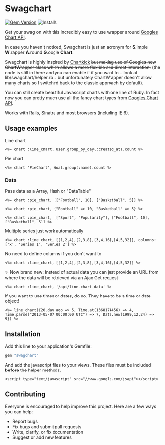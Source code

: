 # Swagchart

[![Gem Version](https://badge.fury.io/rb/swagchart.svg)](http://badge.fury.io/rb/swagchart) ![Installs](http://img.shields.io/gem/dt/swagchart.svg)

Get your swag on with this incredibly easy to use wrapper around [Googles Chart API](https://developers.google.com/chart/).

In case you haven't noticed, Swagchart is just an acronym for **S**.imple **W**.rapper **A**.round **G**.oogle **Chart**.

Swagchart is highly inspired by [Chartkick](https://github.com/ankane/chartkick) ~~but making use of Googles new ChartWrapper class which allows a more flexible and direct interaction.~~ (the code is still in there and you can enable it if you want to .. look at lib/swagchart/helper.rb .. but unfortunately ChartWrapper doesn't allow many charts so I switched back to the classic approach by default).

You can still create beautiful Javascript charts with one line of Ruby. In fact now you can pretty much use all the fancy chart types from [Googles Chart API](https://developers.google.com/chart/interactive/docs/gallery).

Works with Rails, Sinatra and most browsers (including IE 6).

## Usage examples

Line chart

```erb
<%= chart :line_chart, User.group_by_day(:created_at).count %>
```

Pie chart

```erb
<%= chart 'PieChart', Goal.group(:name).count %>
```

### Data

Pass data as a Array, Hash or "DataTable"

```erb
<%= chart :pie_chart, [["Football", 10], ["Basketball", 5]] %>
```

```erb
<%= chart :pie_chart, {"Football" => 10, "Basketball" => 5} %>
```

```erb
<%= chart :pie_chart, [["Sport", "Popularity"], ["Football", 10], ["Basketball", 5]] %>
```

Multiple series just work automatically

```erb
<%= chart :line_chart, [[1,2,4],[2,3,8],[3,4,16],[4,5,32]], columns: ['x', 'Series 1', 'Series 2'] %>
```

No need to define columns if you don't want to

```erb
<%= chart :line_chart, [[1,2,4],[2,3,8],[3,4,16],[4,5,32]] %>
```

:sparkles: Now brand new: Instead of actual data you can just provide an URL from where the data will be retrieved via an Ajax Get request

```erb
<%= chart :line_chart, '/api/line-chart-data' %>
```

If you want to use times or dates, do so. They have to be a time or date object!


```erb
<%= line_chart({20.day.ago => 5, Time.at(1368174456) => 4, Time.parse("2013-05-07 00:00:00 UTC") => 7, Date.new(1999,12,24) => 9}) %>

```


## Installation

Add this line to your application's Gemfile:

```ruby
gem "swagchart"
```

And add the javascript files to your views.  These files must be included **before** the helper methods.


```erb
<script type="text/javascript" src="//www.google.com/jsapi"></script>
```


## Contributing

Everyone is encouraged to help improve this project. Here are a few ways you can help:

- Report bugs
- Fix bugs and submit pull requests
- Write, clarify, or fix documentation
- Suggest or add new features
